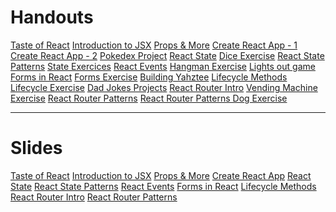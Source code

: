 <!DOCTYPE html>
<html lang="en">
	<head>
		<meta charset="UTF-8" />
		<meta name="viewport" content="width=device-width, initial-scale=1.0" />
		<meta http-equiv="X-UA-Compatible" content="ie=edge" />
		<link
			rel="stylesheet"
			href="assets/css/bootstrap.css"
		/>
		<title>React Bootcamp Material</title>
	</head>
	<body>
		<div class="container">
			<h1 class="display-2 text-center">Handouts</h1>
			<a
				href="react/react-bootcamp-materials/01-taste-of-react/Handout/"
				target="_blank"
				class="btn btn-lg btn-block mt-5 text-dark"
				role="button"
				aria-pressed="true"
				>Taste of React</a
			>
			<a
				href="react/react-bootcamp-materials/02-introducing-jsx/Handout/"
				target="_blank"
				class="btn btn-lg btn-block mt-2 text-dark"
				role="button"
				aria-pressed="true"
				>Introduction to JSX</a
			>
			<a
				href="react/react-bootcamp-materials/03-props-and-more/Handout/"
				target="_blank"
				class="btn   btn-lg btn-block mt-2 text-dark"
				role="button"
				aria-pressed="true"
				>Props & More</a
			>
			<a
				href="react/react-bootcamp-materials/04-create-react-app/cra-handout/"
				target="_blank"
				class="btn   btn-lg btn-block mt-2 text-dark"
				role="button"
				aria-pressed="true"
				>Create React App - 1</a
			>
			<a
				href="react/react-bootcamp-materials/04-create-react-app/modules-exercise-handout/"
				target="_blank"
				class="btn   btn-lg btn-block mt-2 text-dark"
				role="button"
				aria-pressed="true"
				>Create React App - 2</a
			>
			<a
				href="react/react-bootcamp-materials/05-pokedex-project/pokedex-exericse-handout/"
				target="_blank"
				class="btn   btn-lg btn-block mt-2 text-dark"
				role="button"
				aria-pressed="true"
				>Pokedex Project</a
			>
			<a
				href="react/react-bootcamp-materials/06-react-state/react-state-handouts/"
				target="_blank"
				class="btn   btn-lg btn-block mt-2 text-dark"
				role="button"
				aria-pressed="true"
				>React State</a
			>
			<a
				href="react/react-bootcamp-materials/07-dice-exercise/dice-exercise-handout/"
				target="_blank"
				class="btn    btn-lg btn-block mt-2 text-dark"
				role="button"
				aria-pressed="true"
				>Dice Exercise</a
			>
			<a
				href="react/react-bootcamp-materials/08-react-state-patterns/state-patterns-handout/"
				target="_blank"
				class="btn   btn-lg btn-block mt-2 text-dark"
				role="button"
				aria-pressed="true"
				>React State Patterns</a
			>
			<a
				href="react/react-bootcamp-materials/09-state-exercises/exercise-handout/"
				target="_blank"
				class="btn   btn-lg btn-block mt-2 text-dark"
				role="button"
				aria-pressed="true"
				>State Exercices</a
			>
			<a
				href="react/react-bootcamp-materials/10-react-events/react-events-handout/"
				target="_blank"
				class="btn   btn-lg btn-block mt-2 text-dark"
				role="button"
				aria-pressed="true"
				>React Events</a
			>
			<a
				href="react/react-bootcamp-materials/11-hangman-exercise/hangman-handout/"
				target="_blank"
				class="btn   btn-lg btn-block mt-2 text-dark"
				role="button"
				aria-pressed="true"
				>Hangman Exercise</a
			>
			<a
				href="react/react-bootcamp-materials/12-lights-out-game/lights-out-handout/"
				target="_blank"
				class="btn   btn-lg btn-block mt-2 text-dark"
				role="button"
				aria-pressed="true"
				>Lights out game</a
			>
			<a
				href="react/react-bootcamp-materials/13-forms-in-react/react-forms-handout/"
				target="_blank"
				class="btn    btn-lg btn-block mt-2 text-dark"
				role="button"
				aria-pressed="true"
				>Forms in React</a
			>
			<a
				href="react/react-bootcamp-materials/14-forms-exercise/forms-exercise-handout/"
				target="_blank"
				class="btn   btn-lg btn-block mt-2 text-dark"
				role="button"
				aria-pressed="true"
				>Forms Exercise</a
			>
			<a
				href="react/react-bootcamp-materials/16-building-yahztee/yahtzee-handout/"
				target="_blank"
				class="btn   btn-lg btn-block mt-2 text-dark"
				role="button"
				aria-pressed="true"
				>Building Yahztee</a
			>
			<a
				href="react/react-bootcamp-materials/17-lifecycle-methods/lifecycle-handout/"
				target="_blank"
				class="btn   btn-lg btn-block mt-2 text-dark"
				role="button"
				aria-pressed="true"
				>Lifecycle Methods</a
			>
			<a
				href="react/react-bootcamp-materials/18-lifecycle-exercise/lifecycle-exercises-handout/"
				target="_blank"
				class="btn   btn-lg btn-block mt-2 text-dark"
				role="button"
				aria-pressed="true"
				>Lifecycle Exercise</a
			>
			<a
				href="react/react-bootcamp-materials/19-dad-jokes-project/lifecycle-exercises-handout/"
				target="_blank"
				class="btn   btn-lg btn-block mt-2 text-dark"
				role="button"
				aria-pressed="true"
				>Dad Jokes Projects</a
			>
			<a
				href="react/react-bootcamp-materials/20-react-router-intro/react-router-handout/"
				target="_blank"
				class="btn    btn-lg btn-block mt-2 text-dark"
				role="button"
				aria-pressed="true"
				>React Router Intro</a
			>
			<a
				href="react/react-bootcamp-materials/21-vending-machine-exercise/vending-machine-handout/"
				target="_blank"
				class="btn   btn-lg btn-block mt-2 text-dark"
				role="button"
				aria-pressed="true"
				>Vending Machine Exercise</a
			>
			<a
				href="react/react-bootcamp-materials/22-react-router-patterns/router-patterns-handout/"
				target="_blank"
				class="btn   btn-lg btn-block mt-2 text-dark"
				role="button"
				aria-pressed="true"
				>React Router Patterns</a
			>
			<a
				href="react/react-bootcamp-materials/23-router-patterns-dog-app/dogs-exercise-handout/"
				target="_blank"
				class="btn   btn-lg btn-block mt-2 text-dark"
				role="button"
				aria-pressed="true"
				>React Router Patterns Dog Exercise
            </a>
    		<hr />
    		<h1 class="display-2 text-center">Slides</h1>
    		<a
    			href="react/react-bootcamp-materials/01-taste-of-react/Slides/"
    			target="_blank"
    			class="btn   btn-lg btn-block mt-5 text-dark"
    			role="button"
    			aria-pressed="true"
    			>Taste of React</a
    		>
    		<a
    			href="react/react-bootcamp-materials/02-introducing-jsx/Slides/"
    			target="_blank"
    			class="btn    btn-lg btn-block mt-2 text-dark"
    			role="button"
    			aria-pressed="true"
    			>Introduction to JSX</a
    		>
    		<a
    			href="react/react-bootcamp-materials/03-props-and-more/Slides/"
    			target="_blank"
    			class="btn   btn-lg btn-block mt-2 text-dark"
    			role="button"
    			aria-pressed="true"
    			>Props & More</a
    		>
    		<a
    			href="react/react-bootcamp-materials/04-create-react-app/cra-slides/"
    			target="_blank"
    			class="btn   btn-lg btn-block mt-2 text-dark"
    			role="button"
    			aria-pressed="true"
    			>Create React App</a
    		>
    		<a
    			href="react/react-bootcamp-materials/06-react-state/react-state-slides/"
    			target="_blank"
    			class="btn   btn-lg btn-block mt-2 text-dark"
    			role="button"
    			aria-pressed="true"
    			>React State</a
    		>
    		<a
    			href="react/react-bootcamp-materials/08-react-state-patterns/state-patterns-slides/"
    			target="_blank"
    			class="btn   btn-lg btn-block mt-2 text-dark"
    			role="button"
    			aria-pressed="true"
    			>React State Patterns</a
    		>
    		<a
    			href="react/react-bootcamp-materials/10-react-events/react-events-slides/"
    			target="_blank"
    			class="btn   btn-lg btn-block mt-2 text-dark"
    			role="button"
    			aria-pressed="true"
    			>React Events</a
    		>
    		<a
    			href="react/react-bootcamp-materials/13-forms-in-react/react-forms-slides/"
    			target="_blank"
    			class="btn    btn-lg btn-block mt-2 text-dark"
    			role="button"
    			aria-pressed="true"
    			>Forms in React</a
    		>
    		<a
    			href="react/react-bootcamp-materials/17-lifecycle-methods/lifecycle-slides/"
    			target="_blank"
    			class="btn   btn-lg btn-block mt-2 text-dark"
    			role="button"
    			aria-pressed="true"
    			>Lifecycle Methods</a
    		>
    		<a
    			href="react/react-bootcamp-materials/20-react-router-intro/react-router-slides/"
    			target="_blank"
    			class="btn    btn-lg btn-block mt-2 text-dark"
    			role="button"
    			aria-pressed="true"
    			>React Router Intro</a
    		>
    		<a
    			href="react/react-bootcamp-materials/22-react-router-patterns/router-patterns-slides/"
    			target="_blank"
    			class="btn   btn-lg btn-block mt-2 text-dark"
    			role="button"
    			aria-pressed="true"
    			>React Router Patterns</a
    		>
    	</div>
    </body>

</html>
